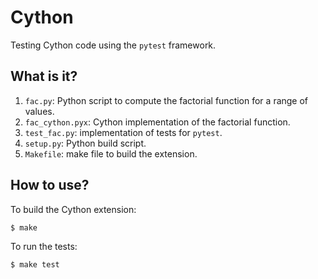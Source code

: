 # Cython
Testing Cython code using the `pytest` framework.

## What is it?
1. `fac.py`: Python script to compute the factorial function for a range
    of values.
1. `fac_cython.pyx`: Cython implementation of the factorial function.
1. `test_fac.py`: implementation of tests for `pytest`.
1. `setup.py`: Python build script.
1. `Makefile`: make file to build the extension.

## How to use?
To build the Cython extension:
```bash
$ make
```

To run the tests:
```bash
$ make test
```
